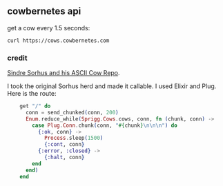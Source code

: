 ## cowbernetes api

get a cow every 1.5 seconds:

```
curl https://cows.cowbernetes.com
```

### credit

[Sindre Sorhus and his ASCII Cow Repo](https://github.com/sindresorhus/cows).

I took the original Sorhus herd and made it callable. I used Elixir and Plug. Here is the route:

```elixir
    get "/" do
      conn = send_chunked(conn, 200)
      Enum.reduce_while(Sprigg.Cows.cows, conn, fn (chunk, conn) ->
        case Plug.Conn.chunk(conn, "#{chunk}\n\n\n") do
          {:ok, conn} ->
            Process.sleep(1500)
            {:cont, conn}
          {:error, :closed} ->
            {:halt, conn}
        end
      end)
    end
```
